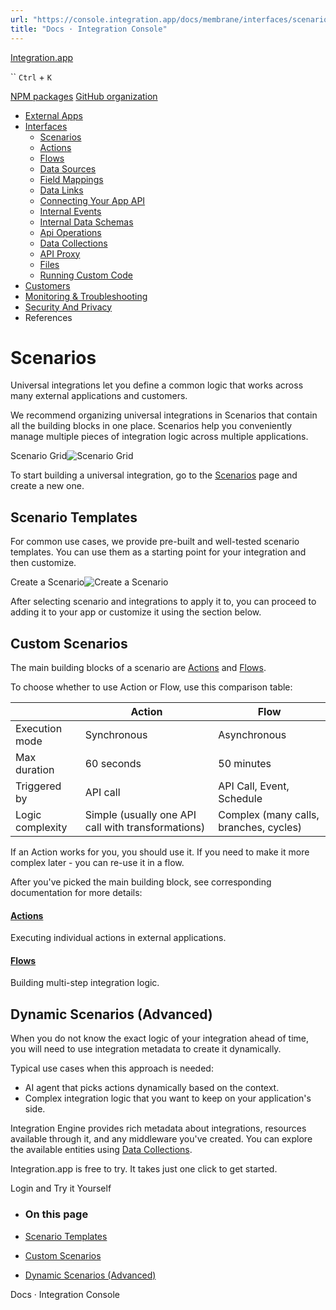 ```yaml
---
url: "https://console.integration.app/docs/membrane/interfaces/scenarios"
title: "Docs · Integration Console"
---
```


[Integration.app](https://integration.app/)

`` `Ctrl` + `K`

[NPM packages](https://www.npmjs.com/~integration.app) [GitHub organization](https://github.com/integration-app)

- [External Apps](https://console.integration.app/docs/membrane/apps)
- [Interfaces](https://console.integration.app/docs/membrane/interfaces)
  - [Scenarios](https://console.integration.app/docs/membrane/interfaces/scenarios)
  - [Actions](https://console.integration.app/docs/membrane/interfaces/actions)
  - [Flows](https://console.integration.app/docs/membrane/interfaces/flows)
  - [Data Sources](https://console.integration.app/docs/membrane/interfaces/data-sources)
  - [Field Mappings](https://console.integration.app/docs/membrane/interfaces/field-mappings)
  - [Data Links](https://console.integration.app/docs/membrane/interfaces/data-links)
  - [Connecting Your App API](https://console.integration.app/docs/membrane/interfaces/internal-api)
  - [Internal Events](https://console.integration.app/docs/membrane/interfaces/internal-events)
  - [Internal Data Schemas](https://console.integration.app/docs/membrane/interfaces/internal-data-schemas)
  - [Api Operations](https://console.integration.app/docs/membrane/interfaces/api-operations)
  - [Data Collections](https://console.integration.app/docs/membrane/interfaces/data-collections)
  - [API Proxy](https://console.integration.app/docs/membrane/interfaces/api-proxy)
  - [Files](https://console.integration.app/docs/membrane/interfaces/files)
  - [Running Custom Code](https://console.integration.app/docs/membrane/interfaces/custom-code)
- [Customers](https://console.integration.app/docs/membrane/customers)
- [Monitoring & Troubleshooting](https://console.integration.app/docs/membrane/monitoring)
- [Security And Privacy](https://console.integration.app/docs/membrane/security-and-privacy)
- References

# Scenarios

Universal integrations let you define a common logic that works across many external applications and customers.

We recommend organizing universal integrations in Scenarios that contain all the building blocks in one place.
Scenarios help you conveniently manage multiple pieces of integration logic across multiple applications.

Scenario Grid![Scenario Grid](https://console.integration.app/images/docs/scenario-grid.png)

To start building a universal integration, go to the [Scenarios](https://console.integration.app/w/0/scenarios) page and create a new one.

## Scenario Templates

For common use cases, we provide pre-built and well-tested scenario templates. You can use them as a starting point for your integration and then customize.

Create a Scenario![Create a Scenario](https://console.integration.app/images/docs/add-scenario.png)

After selecting scenario and integrations to apply it to, you can proceed to adding it to your app or customize it using the section below.

## Custom Scenarios

The main building blocks of a scenario are [Actions](https://console.integration.app/docs/membrane/interfaces/actions) and [Flows](https://console.integration.app/docs/membrane/interfaces/flows).

To choose whether to use Action or Flow, use this comparison table:

|  | Action | Flow |
| --- | --- | --- |
| Execution mode | Synchronous | Asynchronous |
| Max duration | 60 seconds | 50 minutes |
| Triggered by | API call | API Call, Event, Schedule |
| Logic complexity | Simple (usually one API call with transformations) | Complex (many calls, branches, cycles) |

If an Action works for you, you should use it. If you need to make it more complex later - you can re-use it in a flow.

After you've picked the main building block, see corresponding documentation for more details:

#### [Actions](https://console.integration.app/docs/membrane/interfaces/actions)

Executing individual actions in external applications.

#### [Flows](https://console.integration.app/docs/membrane/interfaces/flows)

Building multi-step integration logic.

## Dynamic Scenarios (Advanced)

When you do not know the exact logic of your integration ahead of time, you will need to use integration metadata to create it dynamically.

Typical use cases when this approach is needed:

- AI agent that picks actions dynamically based on the context.
- Complex integration logic that you want to keep on your application's side.

Integration Engine provides rich metadata about integrations, resources available through it, and any middleware you've created.
You can explore the available entities using [Data Collections](https://console.integration.app/docs/membrane/interfaces/data-collections).

Integration.app is free to try. It takes just one click to get started.

Login and Try it Yourself

- ### On this page

- [Scenario Templates](https://console.integration.app/docs/membrane/interfaces/scenarios#scenario-templates)
- [Custom Scenarios](https://console.integration.app/docs/membrane/interfaces/scenarios#custom-scenarios)
- [Dynamic Scenarios (Advanced)](https://console.integration.app/docs/membrane/interfaces/scenarios#dynamic-scenarios-advanced)

Docs · Integration Console